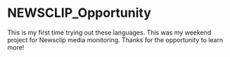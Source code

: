 # NEWSCLIP_Opportunity
This is my first time trying out these languages. This was my weekend project for Newsclip media monitoring.
Thanks for the opportunity to learn more!
